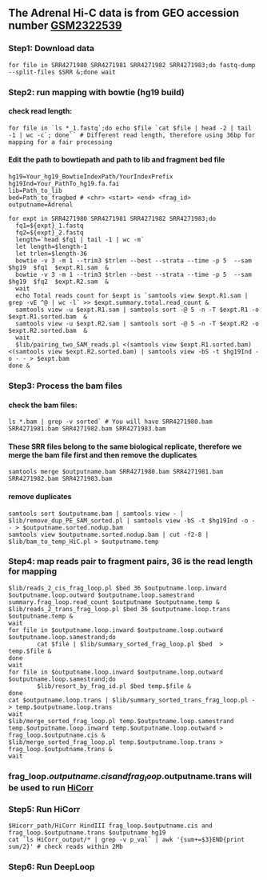 ## The Adrenal Hi-C data is from GEO accession number [GSM2322539](https://www.ncbi.nlm.nih.gov/geo/query/acc.cgi?acc=GSM2322539)
### Step1: Download data 
```
for file in SRR4271980 SRR4271981 SRR4271982 SRR4271983;do fastq-dump --split-files $SRR &;done wait
```
### Step2: run mapping with bowtie (hg19 build)
#### check read length:
```
for file in `ls *_1.fastq`;do echo $file `cat $file | head -2 | tail -1 | wc -c`; done`` # Different read length, therefore using 36bp for mapping for a fair processing
```
#### Edit the path to bowtiepath and path to lib and fragment bed file
```
hg19=Your_hg19_BowtieIndexPath/YourIndexPrefix
hg19Ind=Your_PathTo_hg19.fa.fai
lib=Path_to_lib
bed=Path_to_fragbed # <chr> <start> <end> <frag_id>
outputname=Adrenal
```
```
for expt in SRR4271980 SRR4271981 SRR4271982 SRR4271983;do
  fq1=${expt}_1.fastq
  fq2=${expt}_2.fastq
  length=`head $fq1 | tail -1 | wc -m`
  let length=$length-1
  let trlen=$length-36
  bowtie -v 3 -m 1 --trim3 $trlen --best --strata --time -p 5  --sam $hg19  $fq1  $expt.R1.sam  &
  bowtie -v 3 -m 1 --trim3 $trlen --best --strata --time -p 5  --sam $hg19  $fq2  $expt.R2.sam  &
  wait
  echo Total reads count for $expt is `samtools view $expt.R1.sam | grep -vE ^@ | wc -l` >> $expt.summary.total.read_count &
  samtools view -u $expt.R1.sam | samtools sort -@ 5 -n -T $expt.R1 -o $expt.R1.sorted.bam  &
  samtools view -u $expt.R2.sam | samtools sort -@ 5 -n -T $expt.R2 -o $expt.R2.sorted.bam  &
  wait
  $lib/pairing_two_SAM_reads.pl <(samtools view $expt.R1.sorted.bam) <(samtools view $expt.R2.sorted.bam) | samtools view -bS -t $hg19Ind -o - - > $expt.bam
done &
```
### Step3: Process the bam files
#### check the bam files:
```
ls *.bam | grep -v sorted` # You will have SRR4271980.bam SRR4271981.bam SRR4271982.bam SRR4271983.bam
```
#### These SRR files belong to the same biological replicate, therefore we merge the bam file first and then remove the duplicates
```
samtools merge $outputname.bam SRR4271980.bam SRR4271981.bam SRR4271982.bam SRR4271983.bam
```
#### remove duplicates
```
samtools sort $outputname.bam | samtools view - | $lib/remove_dup_PE_SAM_sorted.pl | samtools view -bS -t $hg19Ind -o - - > $outputname.sorted.nodup.bam
samtools view $outputname.sorted.nodup.bam | cut -f2-8 | $lib/bam_to_temp_HiC.pl > $outputname.temp
```
### Step4: map reads pair to fragment pairs, 36 is the read length for mapping
```
$lib/reads_2_cis_frag_loop.pl $bed 36 $outputname.loop.inward $outputname.loop.outward $outputname.loop.samestrand summary.frag_loop.read_count $outputname $outputname.temp &
$lib/reads_2_trans_frag_loop.pl $bed 36 $outputname.loop.trans $outputname.temp &
wait
for file in $outputname.loop.inward $outputname.loop.outward $outputname.loop.samestrand;do
        cat $file | $lib/summary_sorted_frag_loop.pl $bed  > temp.$file &
done
wait
for file in $outputname.loop.inward $outputname.loop.outward $outputname.loop.samestrand;do
        $lib/resort_by_frag_id.pl $bed temp.$file &
done
cat $outputname.loop.trans | $lib/summary_sorted_trans_frag_loop.pl - > temp.$outputname.loop.trans
wait
$lib/merge_sorted_frag_loop.pl temp.$outputname.loop.samestrand temp.$outputname.loop.inward temp.$outputname.loop.outward > frag_loop.$outputname.cis &
$lib/merge_sorted_frag_loop.pl temp.$outputname.loop.trans > frag_loop.$outputname.trans &
wait
```
### frag_loop.$outputname.cis and frag_loop.$outputname.trans will be used to run [HiCorr](https://github.com/JinLabBioinfo/HiCorr)
### Step5: Run HiCorr
```
$Hicorr_path/HiCorr HindIII frag_loop.$outputname.cis and frag_loop.$outputname.trans $outputname hg19 
cat `ls HiCorr_output/* | grep -v p_val` | awk '{sum+=$3}END{print sum/2}' # check reads within 2Mb
```
### Step6: Run DeepLoop

